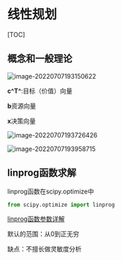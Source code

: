 # 线性规划

[TOC]

## 概念和一般理论

![image-20220707193150622](C:\Users\lm\AppData\Roaming\Typora\typora-user-images\image-20220707193150622.png)

**c^T^**:目标（价值）向量

**b**资源向量

**x**决策向量

![image-20220707193726426](C:\Users\lm\AppData\Roaming\Typora\typora-user-images\image-20220707193726426.png)

![image-20220707193958715](C:\Users\lm\AppData\Roaming\Typora\typora-user-images\image-20220707193958715.png)

## linprog函数求解

linprog函数在scipy.optimize中

```python
from scipy.optimize import linprog
```

[linprog函数参数详解](https://blog.csdn.net/weixin_45288557/article/details/109139303?spm=1001.2014.3001.5506)

默认的范围：从0到正无穷

缺点：不擅长做灵敏度分析